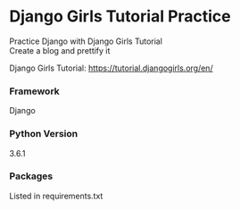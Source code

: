 # Django Girls Tutorial Practice
Practice Django with Django Girls Tutorial  
Create a blog and prettify it

Django Girls Tutorial: https://tutorial.djangogirls.org/en/

### Framework
Django

### Python Version
3.6.1

### Packages
Listed in requirements.txt
